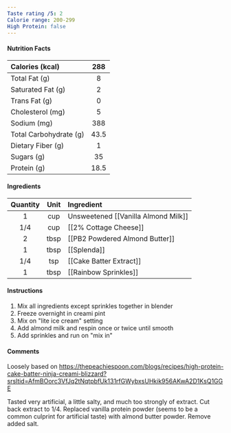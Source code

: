 ```yaml
---
Taste rating /5: 2
Calorie range: 200-299
High Protein: false
---
```

#### Nutrition Facts
| Calories (kcal) | 288 |
| :-- | :--: |
| Total Fat (g) | 8 |
| Saturated Fat (g) | 2 |
| Trans Fat (g) | 0 |
| Cholesterol (mg) | 5 |
| Sodium (mg) | 388 |
| Total Carbohydrate (g) | 43.5 |
| Dietary Fiber (g) | 1 |
| Sugars (g) | 35 |
| Protein (g) | 18.5 |
#### Ingredients
| Quantity | Unit | Ingredient |
| :--: | :--: | :--- |
| 1 | cup | Unsweetened [[Vanilla Almond Milk]] |
| 1/4 | cup | [[2% Cottage Cheese]] |
| 2 | tbsp | [[PB2 Powdered Almond Butter]] |
| 1 | tbsp | [[Splenda]] |
| 1/4 | tsp | [[Cake Batter Extract]] |
| 1 | tbsp | [[Rainbow Sprinkles]] |
#### Instructions

1. Mix all ingredients except sprinkles together in blender
2. Freeze overnight in creami pint
3. Mix on "lite ice cream" setting
4. Add almond milk and respin once or twice until smooth
5. Add sprinkles and run on "mix in"

#### Comments

Loosely based on https://thepeachiespoon.com/blogs/recipes/high-protein-cake-batter-ninja-creami-blizzard?srsltid=AfmBOorc3VfJq2tNqtpbfUk131rfGWybxsUHkik956AKwA2D1KsQ1GGE

Tasted very artificial, a little salty, and much too strongly of extract. Cut back extract to 1/4. Replaced vanilla protein powder (seems to be a common culprint for artificial taste) with almond butter powder. Remove added salt.